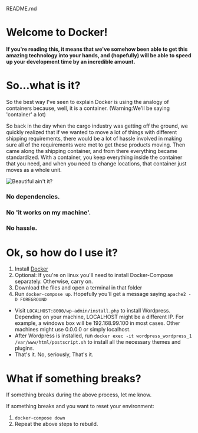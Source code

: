 README.md
# Welcome to Docker!
#### If you're reading this, it means that we've somehow been able to get this amazing technology into your hands, and (hopefully) will be able to speed up your development time by an incredible amount.

# So...what is it?
So the best way I've seen to explain Docker is using the analogy of containers because, well, it is a container. (Warning:We'll be saying 'container' a lot)

So back in the day when the cargo industry was getting off the ground, we quickly realized that if we wanted to move a lot of things with different shipping requirements, there would be a lot of hassle involved in making sure all of the requirements were met to get these products moving. Then came along the shipping container, and from there everything became standardized. With a container, you keep everything inside the container that you need, and when you need to change locations, that container just moves as a whole unit.

![Beautiful ain't it?](https://upload.wikimedia.org/wikipedia/commons/thumb/9/96/20_ft_Dry_Container_%28DV%29_-_RAL_5010.jpg/320px-20_ft_Dry_Container_%28DV%29_-_RAL_5010.jpg)
### No dependencies.

### No 'it works on my machine'.

### No hassle.

# Ok, so how do I use it?
1. Install [Docker](www.docker.com)
2. Optional: If you're on linux you'll need to install Docker-Compose separately. Otherwise, carry on.
3. Download the files and open a terminal in that folder
4. Run `docker-compose up`. Hopefully you'll get a message saying `apache2 -D FOREGROUND`
- Visit `LOCALHOST:8000/wp-admin/install.php` to install Wordpress. Depending on your machine, LOCALHOST might be a different IP. For example, a windows box will be 192.168.99.100 in most cases. Other machines might use 0.0.0.0 or simply localhost.
- After Wordpress is installed, run `docker exec -it wordpress_wordpress_1 /var/www/html/postscript.sh` to install all the necessary themes and plugins.
- That's it. No, seriously, That's it.

# What if something breaks?
If something breaks during the above process, let me know.

If something breaks and you want to reset your environment:
1. `docker-compose down`
2. Repeat the above steps to rebuild.

